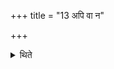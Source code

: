+++
title = "13 अपि वा न"

+++

<details><summary>थिते</summary>

13. Or rather there should not be the Avabhr̥tha-ritual of the Soma-sacrificial type. He should throw away the husks of barley and scrappings (of milk-mess) in the water without any formula.
</details>
